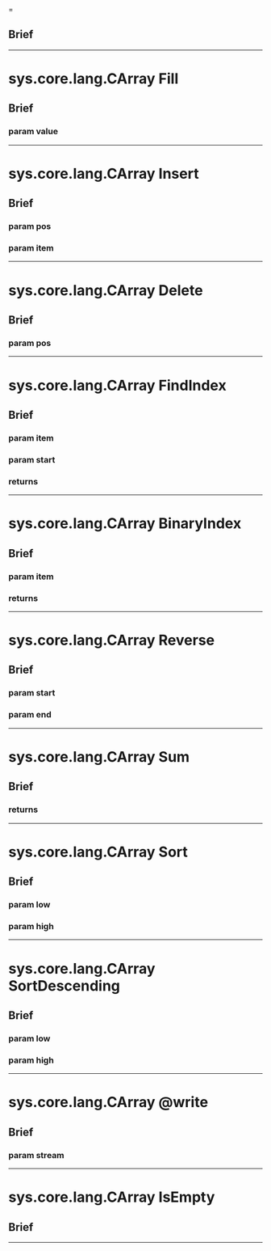 
=
## Brief

***

sys.core.lang.CArray Fill
=
## Brief

### param value

***

sys.core.lang.CArray Insert
=
## Brief

### param pos

### param item

***

sys.core.lang.CArray Delete
=
## Brief

### param pos

***

sys.core.lang.CArray FindIndex
=
## Brief

### param item

### param start

### returns

***

sys.core.lang.CArray BinaryIndex
=
## Brief

### param item

### returns

***

sys.core.lang.CArray Reverse
=
## Brief

### param start

### param end

***

sys.core.lang.CArray Sum
=
## Brief

### returns

***

sys.core.lang.CArray Sort
=
## Brief

### param low

### param high

***

sys.core.lang.CArray SortDescending
=
## Brief

### param low

### param high

***

sys.core.lang.CArray @write
=
## Brief

### param stream

***

sys.core.lang.CArray IsEmpty
=
## Brief

***

